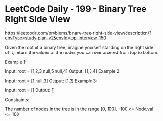 # LeetCode Daily - 199 - Binary Tree Right Side View

https://leetcode.com/problems/binary-tree-right-side-view/description/?envType=study-plan-v2&envId=top-interview-150

Given the root of a binary tree, imagine yourself standing on the right side of it, return the values of the nodes you can see ordered from top to bottom.

 

Example 1:


Input: root = [1,2,3,null,5,null,4]
Output: [1,3,4]
Example 2:

Input: root = [1,null,3]
Output: [1,3]
Example 3:

Input: root = []
Output: []
 

Constraints:

The number of nodes in the tree is in the range [0, 100].
-100 <= Node.val <= 100
